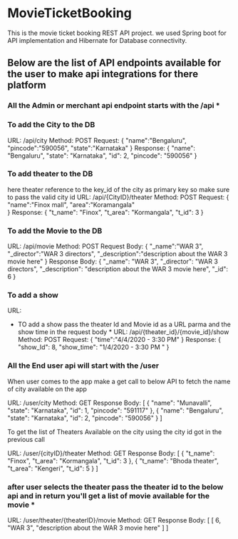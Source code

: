 # MovieTicketBooking
This is the movie ticket booking REST API project. we used Spring boot for API implementation and Hibernate for Database connectivity.

## Below are the list of API endpoints available for the user to make api integrations for there platform 



### All the Admin or merchant api endpoint starts with the /api *

### To add the City to the DB
URL: /api/city
Method: POST 
Request:
{
	"name":"Bengaluru", 
	"pincode":"590056",
	"state":"Karnataka"
}
Response:
{
    "name": "Bengaluru",
    "state": "Karnataka",
    "id": 2,
    "pincode": "590056"
}

### To add theater to the DB 
here theater reference to the key_id of the city as primary key so make sure to pass the valid city id 
URL: /api/{CityID}/theater
Method: POST
Request: 
{
	"name":"Finox mall",
	"area":"Koramangala"	
}
Response:
{
    "t_name": "Finox",
    "t_area": "Kormangala",
    "t_id": 3
}

### To add the Movie to the DB 
URL: /api/movie
Method: POST
Request Body:
{
	"_name":"WAR 3",
	"_director":"WAR 3 directors",
	"_description":"description about the WAR 3 movie here"
}
Response Body:
{
    "_name": "WAR 3",
    "_director": "WAR 3 directors",
    "_description": "description about the WAR 3 movie here",
    "_id": 6
}

### To add a show 

URL: 

* TO add a show pass the theater Id and Movie id as a URL parma and the show time in the request body *
URL: /api/{theater_id}/{movie_id}/show
Method: POST
Request:
{
	"time":"4/4/2020 - 3:30 PM"
}
Response:
{
    "show_Id": 8,
    "show_time": "1/4/2020 - 3:30 PM "
}


### All the End user api will start with the /user 

When user comes to the app make a get call to below API to fetch the name of city available on the app 

URL: /user/city
Method: GET 
Response Body:
[
    {
        "name": "Munavalli",
        "state": "Karnataka",
        "id": 1,
        "pincode": "591117"
    },
    {
        "name": "Bengaluru",
        "state": "Karnataka",
        "id": 2,
        "pincode": "590056"
    }
]

To get the list of Theaters Available on the city using the city id got in the previous call

URL: /user/{cityID}/theater
Method: GET
Response Body:
[
    {
        "t_name": "Finox",
        "t_area": "Kormangala",
        "t_id": 3
    },
    {
        "t_name": "Bhoda theater",
        "t_area": "Kengeri",
        "t_id": 5
    }
]

### after user selects the theater pass the theater id to the below api and in return you'll get a list of movie available for the movie *

URL: /user/theater/{theaterID}/movie
Method: GET
Response Body:
[
    [
        6,
        "WAR 3",
        "description about the WAR 3 movie here"
    ]
]

